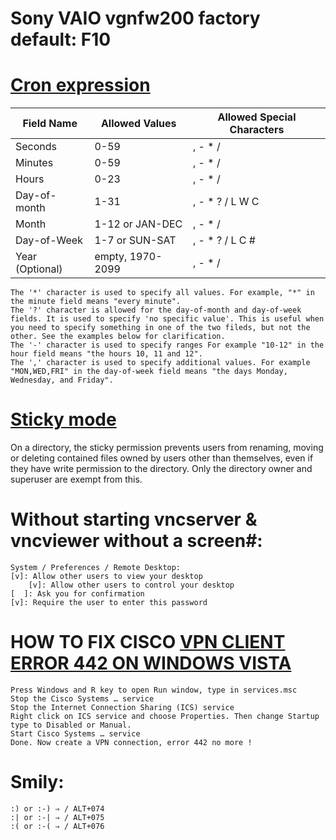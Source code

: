 # Sony VAIO vgnfw200 factory default: F10

# [Cron expression](http://docs.netkernel.org/book/view/book:mod:cron/doc:mod:cron:cronexpression)
| Field Name      | Allowed Values   | Allowed Special Characters |
|-----------------|------------------|----------------------------|
| Seconds         | 0-59             | , - * /                    |
| Minutes         | 0-59             | , - * /                    |
| Hours           | 0-23             | , - * /                    |
| Day-of-month    | 1-31             | , - * ? / L W C            |
| Month           | 1-12 or JAN-DEC  | , - * /                    |
| Day-of-Week     | 1-7 or SUN-SAT   | , - * ? / L C #            |
| Year (Optional) | empty, 1970-2099 | , - * /                    |	
	
	The '*' character is used to specify all values. For example, "*" in the minute field means "every minute".
	The '?' character is allowed for the day-of-month and day-of-week fields. It is used to specify 'no specific value'. This is useful when you need to specify something in one of the two fileds, but not the other. See the examples below for clarification.
	The '-' character is used to specify ranges For example "10-12" in the hour field means "the hours 10, 11 and 12".
	The ',' character is used to specify additional values. For example "MON,WED,FRI" in the day-of-week field means "the days Monday, Wednesday, and Friday".

# [Sticky mode](http://en.wikipedia.org/wiki/Filesystem_permissions#Changing_permission_behavior_with_setuid.2C_setgid.2C_and_sticky_bits)
On a directory, the sticky permission prevents users from renaming, moving or deleting contained files owned by users other than themselves, even if they have write permission to the directory. 	Only the directory owner and superuser are exempt from this.

# Without starting vncserver & vncviewer without a screen#:
	System / Preferences / Remote Desktop:
	[v]: Allow other users to view your desktop
		[v]: Allow other users to control your desktop
	[  ]: Ask you for confirmation
	[v]: Require the user to enter this password

# HOW TO FIX CISCO [VPN CLIENT ERROR 442 ON WINDOWS VISTA](http://help.lockergnome.com/vista/Cisco-VPN-Reason-442--ftopict37194.html)
	Press Windows and R key to open Run window, type in services.msc
	Stop the Cisco Systems … service
	Stop the Internet Connection Sharing (ICS) service
	Right click on ICS service and choose Properties. Then change Startup type to Disabled or Manual.
	Start Cisco Systems … service
	Done. Now create a VPN connection, error 442 no more !

# Smily: 
	:) or :-) ⇒ / ALT+074
	:| or :-| ⇒ / ALT+075
	:( or :-( ⇒ / ALT+076


